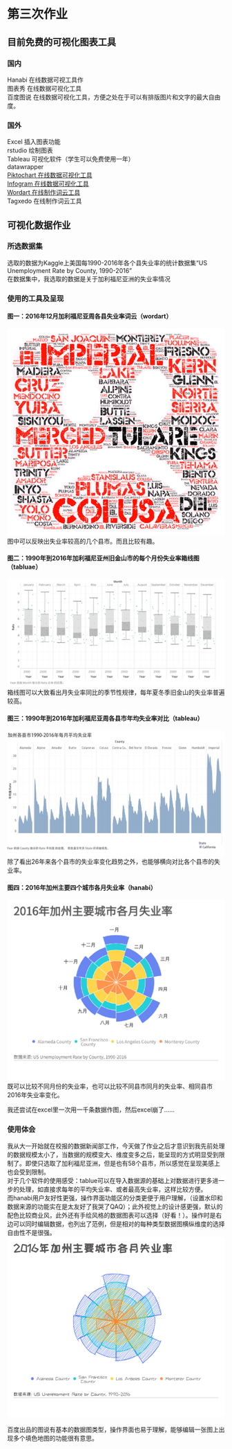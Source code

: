 # 第三次作业 #
## 目前免费的可视化图表工具 ##
### 国内 ###
Hanabi 在线数据可视工具作  
图表秀 在线数据可视化工具  
百度图说 在线数据可视化工具，方便之处在于可以有排版图片和文字的最大自由度。  

### 国外 ###
Excel 插入图表功能  
rstudio 绘制图表  
Tableau 可视化软件（学生可以免费使用一年）  
datawrapper  
[Piktochart 在线数据可视化工具](https://piktochart.com/)  
[Infogram 在线数据可视化工具](https://infogram.com/)  
[Wordart 在线制作词云工具](https://wordart.com/)  
Tagxedo 在线制作词云工具  
## 可视化数据作业 ##
### 所选数据集 ###
  选取的数据为Kaggle上美国每1990-2016年各个县失业率的统计数据集“US Unemployment Rate by County, 1990-2016”   
  在数据集中，我选取的数据是关于加利福尼亚洲的失业率情况  
### 使用的工具及呈现 ###
#### 图一：2016年12月加利福尼亚周各县失业率词云（wordart） ####
![](https://github.com/Chenyu-Li008/Homework/blob/master/1-%E8%AF%8D%E4%BA%91%E5%9B%BE.png)  
图中可以反映出失业率较高的几个县市。而且比较有趣。  
#### 图二：1990年到2016年加利福尼亚州旧金山市的每个月份失业率箱线图（tabluae） ####
![](https://github.com/Chenyu-Li008/Homework/blob/master/2-%E7%AE%B1%E7%BA%BF%E5%9B%BE.png)
箱线图可以大致看出月失业率同比的季节性规律，每年夏冬季旧金山的失业率普遍较高。
#### 图三：1990年到2016年加利福尼亚周各县市年均失业率对比（tableau） ####
![](https://github.com/Chenyu-Li008/Homework/blob/master/3-26%E5%B9%B4%E5%B9%B3%E5%9D%87%E5%A4%B1%E4%B8%9A%E7%8E%87.jpg)
除了看出26年来各个县市的失业率变化趋势之外，也能够横向对比各个县市的失业率。
#### 图四：2016年加州主要四个城市各月失业率（hanabi） ####
![](https://github.com/Chenyu-Li008/Homework/blob/master/4-2016%E5%B9%B4%E5%8A%A0%E5%B7%9E%E4%B8%BB%E8%A6%81%E5%9F%8E%E5%B8%82%E5%90%84%E6%9C%88%E5%A4%B1%E4%B8%9A%E7%8E%87%20.jpg)
既可以比较不同月份的失业率，也可以比较不同县市同月的失业率、相同县市2016年失业率变化。

我还尝试在excel里一次用一千条数据作图，然后excel崩了……  
### 使用体会 ###
  我从大一开始就在校报的数据新闻部工作，今天做了作业之后才意识到我先前处理的数据规模太小了，当数据的规模变大、维度变多之后，能呈现的方式明显受到限制了。即使只选取了加利福尼亚洲，但是也有58个县市，所以感觉在呈现美感上也会受到限制。  
  对于几个软件的使用感受：tablue可以在导入数据源的基础上对数据进行更多进一步的处理，如直接求每年的平均失业率、或者最高失业率，这样比较方便。  
  而hanabi用户友好性更强，操作界面功能区的分类更便于用户理解，（设置水印和数据来源的功能实在是太友好了我哭了QAQ）；此外视觉上的设计感更强，默认的配色比较商业风，此外还有手绘风格的数据图表可以选择（好看！）。操作时是右边可以同时编辑数据，也列出了范例，但是相对的每种类型数据图横纵维度的选择自由性不是很强。
![](https://github.com/Chenyu-Li008/Homework/blob/master/4-2016%E5%B9%B4%E5%8A%A0%E5%B7%9E%E4%B8%BB%E8%A6%81%E5%9F%8E%E5%B8%82%E5%90%84%E6%9C%88%E5%A4%B1%E4%B8%9A%E7%8E%87%20(1).png)  
    
  百度出品的图说有基本的数据图类型，操作界面也易于理解，能够编辑一张图上出现多个填色地图的功能很有意思。  
